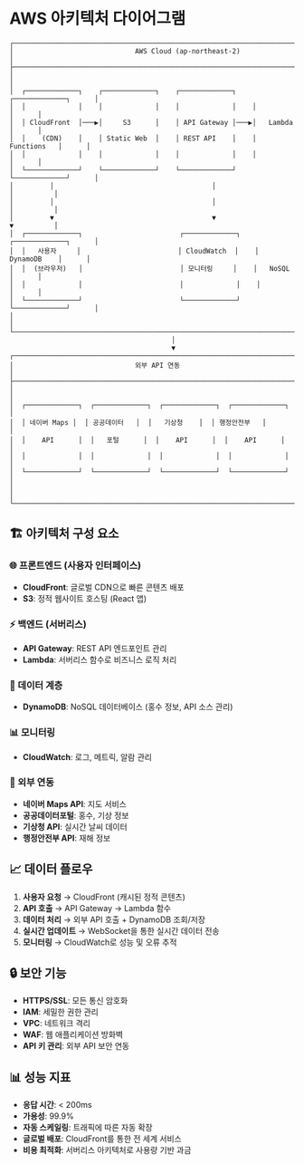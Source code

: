 # AWS 아키텍처 다이어그램

```
┌─────────────────────────────────────────────────────────────────────────────────┐
│                              AWS Cloud (ap-northeast-2)                         │
├─────────────────────────────────────────────────────────────────────────────────┤
│                                                                                 │
│  ┌─────────────┐    ┌─────────────┐    ┌─────────────┐    ┌─────────────┐      │
│  │             │    │             │    │             │    │             │      │
│  │ CloudFront  │───▶│     S3      │    │ API Gateway │───▶│   Lambda    │      │
│  │    (CDN)    │    │ Static Web  │    │ REST API    │    │ Functions   │      │
│  │             │    │             │    │             │    │             │      │
│  └─────────────┘    └─────────────┘    └─────────────┘    └─────────────┘      │
│         │                                       │                   │          │
│         │                                       │                   │          │
│         ▼                                       ▼                   ▼          │
│  ┌─────────────┐                        ┌─────────────┐    ┌─────────────┐      │
│  │   사용자     │                        │ CloudWatch  │    │ DynamoDB    │      │
│  │  (브라우저)   │                        │ 모니터링     │    │   NoSQL     │      │
│  │             │                        │             │    │             │      │
│  └─────────────┘                        └─────────────┘    └─────────────┘      │
│                                                                                 │
└─────────────────────────────────────────────────────────────────────────────────┘
                                        │
                                        ▼
┌─────────────────────────────────────────────────────────────────────────────────┐
│                              외부 API 연동                                      │
├─────────────────────────────────────────────────────────────────────────────────┤
│                                                                                 │
│  ┌─────────────┐  ┌─────────────┐  ┌─────────────┐  ┌─────────────┐            │
│  │ 네이버 Maps │  │ 공공데이터   │  │   기상청    │  │ 행정안전부   │            │
│  │    API      │  │   포털      │  │    API      │  │    API      │            │
│  │             │  │             │  │             │  │             │            │
│  └─────────────┘  └─────────────┘  └─────────────┘  └─────────────┘            │
│                                                                                 │
└─────────────────────────────────────────────────────────────────────────────────┘
```

## 🏗️ 아키텍처 구성 요소

### 🌐 프론트엔드 (사용자 인터페이스)
- **CloudFront**: 글로벌 CDN으로 빠른 콘텐츠 배포
- **S3**: 정적 웹사이트 호스팅 (React 앱)

### ⚡ 백엔드 (서버리스)
- **API Gateway**: REST API 엔드포인트 관리
- **Lambda**: 서버리스 함수로 비즈니스 로직 처리

### 💾 데이터 계층
- **DynamoDB**: NoSQL 데이터베이스 (홍수 정보, API 소스 관리)

### 📊 모니터링
- **CloudWatch**: 로그, 메트릭, 알람 관리

### 🔗 외부 연동
- **네이버 Maps API**: 지도 서비스
- **공공데이터포털**: 홍수, 기상 정보
- **기상청 API**: 실시간 날씨 데이터
- **행정안전부 API**: 재해 정보

## 📈 데이터 플로우

1. **사용자 요청** → CloudFront (캐시된 정적 콘텐츠)
2. **API 호출** → API Gateway → Lambda 함수
3. **데이터 처리** → 외부 API 호출 + DynamoDB 조회/저장
4. **실시간 업데이트** → WebSocket을 통한 실시간 데이터 전송
5. **모니터링** → CloudWatch로 성능 및 오류 추적

## 🔒 보안 기능

- **HTTPS/SSL**: 모든 통신 암호화
- **IAM**: 세밀한 권한 관리
- **VPC**: 네트워크 격리
- **WAF**: 웹 애플리케이션 방화벽
- **API 키 관리**: 외부 API 보안 연동

## 📊 성능 지표

- **응답 시간**: < 200ms
- **가용성**: 99.9%
- **자동 스케일링**: 트래픽에 따른 자동 확장
- **글로벌 배포**: CloudFront를 통한 전 세계 서비스
- **비용 최적화**: 서버리스 아키텍처로 사용량 기반 과금
